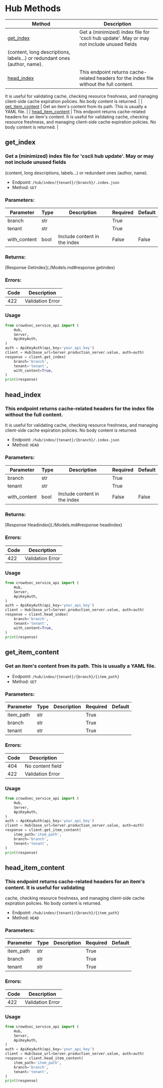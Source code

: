 

# Hub Methods
| Method | Description |
| ------ | ----------- |
| [get_index](#get_index) | Get a (minimized) index file for 'cscli hub update'. May or may not include unused fields
(content, long descriptions, labels...) or redundant ones (author, name). |
| [head_index](#head_index) | This endpoint returns cache-related headers for the index file without the full content. 
It is useful for validating cache, checking resource freshness, and managing client-side 
cache expiration policies. No body content is returned. |
| [get_item_content](#get_item_content) | Get an item's content from its path. This is usually a YAML file. |
| [head_item_content](#head_item_content) | This endpoint returns cache-related headers for an item's content. It is useful for validating 
cache, checking resource freshness, and managing client-side cache expiration policies. No body 
content is returned. |

## **get_index**
### Get a (minimized) index file for 'cscli hub update'. May or may not include unused fields
(content, long descriptions, labels...) or redundant ones (author, name). 
- Endpoint: `/hub/index/{tenant}/{branch}/.index.json`
- Method: `GET`

### Parameters:
| Parameter | Type | Description | Required | Default |
| --------- | ---- | ----------- | -------- | ------- |
| branch | str |  | True |  |
| tenant | str |  | True |  |
| with_content | bool | Include content in the index | False | False |
### Returns:
[Response Getindex](./Models.md#response getindex)
### Errors:
| Code | Description |
| ---- | ----------- |
| 422 | Validation Error |
### Usage

```python
from crowdsec_service_api import (
    Hub,
    Server,
    ApiKeyAuth,
)
auth = ApiKeyAuth(api_key='your_api_key')
client = Hub(base_url=Server.production_server.value, auth=auth)
response = client.get_index(
    branch='branch',
    tenant='tenant',
    with_content=True,
)
print(response)
```


## **head_index**
### This endpoint returns cache-related headers for the index file without the full content. 
It is useful for validating cache, checking resource freshness, and managing client-side 
cache expiration policies. No body content is returned. 
- Endpoint: `/hub/index/{tenant}/{branch}/.index.json`
- Method: `HEAD`

### Parameters:
| Parameter | Type | Description | Required | Default |
| --------- | ---- | ----------- | -------- | ------- |
| branch | str |  | True |  |
| tenant | str |  | True |  |
| with_content | bool | Include content in the index | False | False |
### Returns:
[Response Headindex](./Models.md#response headindex)
### Errors:
| Code | Description |
| ---- | ----------- |
| 422 | Validation Error |
### Usage

```python
from crowdsec_service_api import (
    Hub,
    Server,
    ApiKeyAuth,
)
auth = ApiKeyAuth(api_key='your_api_key')
client = Hub(base_url=Server.production_server.value, auth=auth)
response = client.head_index(
    branch='branch',
    tenant='tenant',
    with_content=True,
)
print(response)
```


## **get_item_content**
### Get an item's content from its path. This is usually a YAML file. 
- Endpoint: `/hub/index/{tenant}/{branch}/{item_path}`
- Method: `GET`

### Parameters:
| Parameter | Type | Description | Required | Default |
| --------- | ---- | ----------- | -------- | ------- |
| item_path | str |  | True |  |
| branch | str |  | True |  |
| tenant | str |  | True |  |
### Errors:
| Code | Description |
| ---- | ----------- |
| 404 | No content field |
| 422 | Validation Error |
### Usage

```python
from crowdsec_service_api import (
    Hub,
    Server,
    ApiKeyAuth,
)
auth = ApiKeyAuth(api_key='your_api_key')
client = Hub(base_url=Server.production_server.value, auth=auth)
response = client.get_item_content(
    item_path='item_path',
    branch='branch',
    tenant='tenant',
)
print(response)
```


## **head_item_content**
### This endpoint returns cache-related headers for an item's content. It is useful for validating 
cache, checking resource freshness, and managing client-side cache expiration policies. No body 
content is returned. 
- Endpoint: `/hub/index/{tenant}/{branch}/{item_path}`
- Method: `HEAD`

### Parameters:
| Parameter | Type | Description | Required | Default |
| --------- | ---- | ----------- | -------- | ------- |
| item_path | str |  | True |  |
| branch | str |  | True |  |
| tenant | str |  | True |  |
### Errors:
| Code | Description |
| ---- | ----------- |
| 422 | Validation Error |
### Usage

```python
from crowdsec_service_api import (
    Hub,
    Server,
    ApiKeyAuth,
)
auth = ApiKeyAuth(api_key='your_api_key')
client = Hub(base_url=Server.production_server.value, auth=auth)
response = client.head_item_content(
    item_path='item_path',
    branch='branch',
    tenant='tenant',
)
print(response)
```

